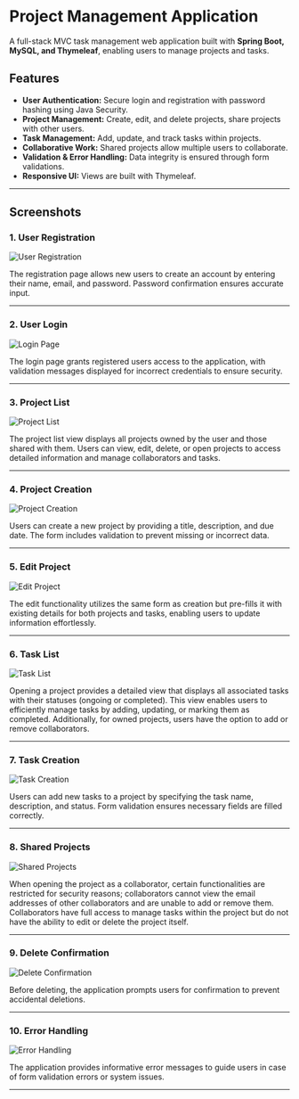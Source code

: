 # Project Management Application

A full-stack MVC task management web application built with **Spring Boot, MySQL, and Thymeleaf**, enabling users to manage projects and tasks.

## Features

- **User Authentication:** Secure login and registration with password hashing using Java Security.
- **Project Management:** Create, edit, and delete projects, share projects with other users.
- **Task Management:** Add, update, and track tasks within projects.
- **Collaborative Work:** Shared projects allow multiple users to collaborate.
- **Validation & Error Handling:** Data integrity is ensured through form validations.
- **Responsive UI:** Views are built with Thymeleaf.

---

## Screenshots

### 1. User Registration
![User Registration](screenshots/register.png)

The registration page allows new users to create an account by entering their name, email, and password. Password confirmation ensures accurate input.

---

### 2. User Login
![Login Page](screenshots/login.png)

The login page grants registered users access to the application, with validation messages displayed for incorrect credentials to ensure security.

---

### 3. Project List
![Project List](screenshots/project-list.png)

The project list view displays all projects owned by the user and those shared with them. Users can view, edit, delete, or open projects to access detailed information and manage collaborators and tasks.

---

### 4. Project Creation
![Project Creation](screenshots/project-form.png)

Users can create a new project by providing a title, description, and due date. The form includes validation to prevent missing or incorrect data.

---

### 5. Edit Project
![Edit Project](screenshots/project-form-edit.png)

The edit functionality utilizes the same form as creation but pre-fills it with existing details for both projects and tasks, enabling users to update information effortlessly.

---

### 6. Task List
![Task List](screenshots/task-list.png)

Opening a project provides a detailed view that displays all associated tasks with their statuses (ongoing or completed). This view enables users to efficiently manage tasks by adding, updating, or marking them as completed. Additionally, for owned projects, users have the option to add or remove collaborators.

---

### 7. Task Creation
![Task Creation](screenshots/task-form.png)

Users can add new tasks to a project by specifying the task name, description, and status. Form validation ensures necessary fields are filled correctly.

---

### 8. Shared Projects
![Shared Projects](screenshots/shared-project.png)

When opening the project as a collaborator, certain functionalities are restricted for security reasons; collaborators cannot view the email addresses of other collaborators and are unable to add or remove them. Collaborators have full access to manage tasks within the project but do not have the ability to edit or delete the project itself.

---

### 9. Delete Confirmation
![Delete Confirmation](screenshots/delete-confirmation.png)

Before deleting, the application prompts users for confirmation to prevent accidental deletions.

---

### 10. Error Handling
![Error Handling](screenshots/error-handling.png)

The application provides informative error messages to guide users in case of form validation errors or system issues.

---
